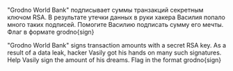 "Grodno World Bank" подписывает суммы транзакций секретным ключом RSA. В результате утечки данных в руки хакера Василия попало много таких подписей. Помогите Василию подписать сумму его мечты.
Флаг в формате grodno{sign}

"Grodno World Bank" signs transaction amounts with a secret RSA key. As a result of a data leak, hacker Vasily got his hands on many such signatures. Help Vasily sign the amount of his dreams.
Flag in the format grodno{sign}
